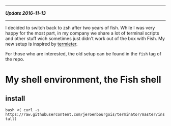 ***
***Update 2016-11-13***
***

I decided to switch back to zsh after two years of fish. While I was very happy for the most part, in my company we share a lot of terminal scripts and other stuff wich sometimes just didn't work out of the box with Fish. My new setup is inspired by [termieter]([https://github.com/pierot/termieter).

For those who are interested, the old setup can be found in the `fish` tag of the repo.

My shell environment, the Fish shell
===

install
-------

`bash <( curl -s https://raw.githubusercontent.com/jeroenbourgois/terminator/master/install)`
